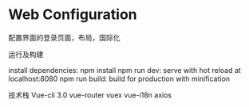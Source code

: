 # Web Configuration
配置界面的登录页面，布局，国际化

运行及构建

install dependencies: npm install
npm run dev: serve with hot reload at localhost:8080
npm run build: build for production with minification

技术栈
Vue-cli 3.0
vue-router
vuex
vue-i18n
axios
